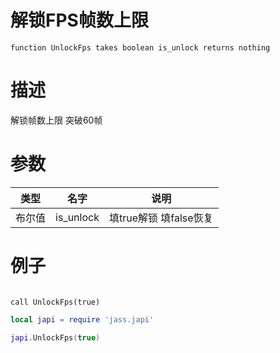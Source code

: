 
# 解锁FPS帧数上限
```jass
function UnlockFps takes boolean is_unlock returns nothing
```
# 描述
解锁帧数上限 突破60帧


# 参数
类型|名字|说明
--|--|--
布尔值|is_unlock| 填true解锁 填false恢复


# 例子

```jass

call UnlockFps(true)

```

```lua
local japi = require 'jass.japi'

japi.UnlockFps(true)

```

